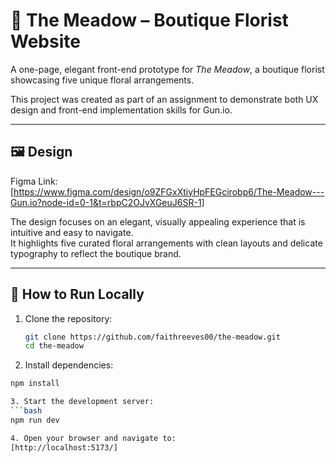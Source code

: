 # 🌸 The Meadow – Boutique Florist Website

A one-page, elegant front-end prototype for *The Meadow*, a boutique florist showcasing five unique floral arrangements.

This project was created as part of an assignment to demonstrate both UX design and front-end implementation skills for Gun.io.

---

## 🖼 Design
Figma Link: [https://www.figma.com/design/o9ZFGxXtiyHpFEGcirobp6/The-Meadow---Gun.io?node-id=0-1&t=rbpC2OJvXGeuJ6SR-1]

The design focuses on an elegant, visually appealing experience that is intuitive and easy to navigate.  
It highlights five curated floral arrangements with clean layouts and delicate typography to reflect the boutique brand.

---

## 🚀 How to Run Locally

1. Clone the repository:
   ```bash
   git clone https://github.com/faithreeves00/the-meadow.git
   cd the-meadow
   
2. Install dependencies:
```bash
npm install

3. Start the development server:
```bash
npm run dev

4. Open your browser and navigate to:
[http://localhost:5173/]
